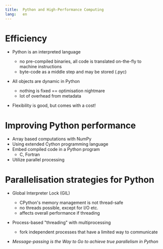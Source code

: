 ```yaml
---
title:  Python and High-Performance Computing
lang:   en
---
```


# Efficiency

- Python is an interpreted language
    - no pre-compiled binaries, all code is translated on-the-fly to
      machine instructions
    - byte-code as a middle step and may be stored (.pyc)

- All objects are dynamic in Python
    - nothing is fixed == optimisation nightmare
    - lot of overhead from metadata

- Flexibility is good, but comes with a cost!


# Improving Python performance

- Array based computations with NumPy
- Using extended Cython programming language
- Embed compiled code in a Python program
    - C, Fortran
- Utilize parallel processing


# Parallelisation strategies for Python

- Global Interpreter Lock (GIL)
    - CPython's memory management is not thread-safe
    - no threads possible, except for I/O etc.
    - affects overall performance if threading

- Process-based "threading" with multiprocessing
    - fork independent processes that have a limited way to communicate

- *Message-passing is the Way to Go to achieve true parallelism in Python*
